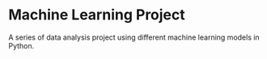 # Machine Learning Project

A series of data analysis project using different machine learning models in Python.

